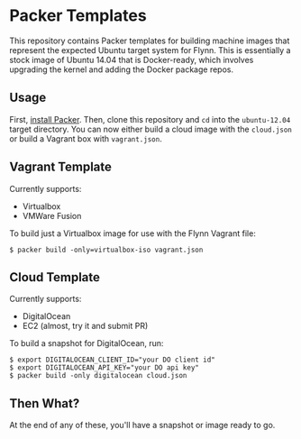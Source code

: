 # Packer Templates

This repository contains Packer templates for building machine images
that represent the expected Ubuntu target system for Flynn. This is essentially
a stock image of Ubuntu 14.04 that is Docker-ready, which involves upgrading the
kernel and adding the Docker package repos.

## Usage

First, [install Packer](http://www.packer.io/intro/getting-started/setup.html).
Then, clone this repository and `cd` into the `ubuntu-12.04` target directory.
You can now either build a cloud image with the `cloud.json` or build a Vagrant
box with `vagrant.json`.

## Vagrant Template

Currently supports:
 * Virtualbox
 * VMWare Fusion

To build just a Virtualbox image for use with the Flynn Vagrant file:

```
$ packer build -only=virtualbox-iso vagrant.json
```

## Cloud Template

Currently supports:
 * DigitalOcean
 * EC2 (almost, try it and submit PR)

To build a snapshot for DigitalOcean, run:

```
$ export DIGITALOCEAN_CLIENT_ID="your DO client id"
$ export DIGITALOCEAN_API_KEY="your DO api key"
$ packer build -only digitalocean cloud.json
```

## Then What?

At the end of any of these, you'll have a snapshot or image ready to go.
